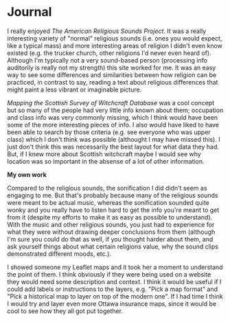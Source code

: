 # Journal
I really enjoyed *The American Religious Sounds Project*. It was a really interesting variety of "normal" religious sounds (i.e. ones you would expect, like a typical mass) and more interesting areas of religion I didn't even know existed (e.g. the trucker church, other religions I'd never even heard of). Although I'm typically not a very sound-based person (processing info auditorily is really not my strength) this site worked for me. It was an easy way to see some differences and similarities between how religion can be practiced, in contrast to say, reading a text about religious differences that might paint a less vibrant or imaginable picture. 

*Mapping the Scottish Survey of Witchcraft Database* was a cool concept but so many of the people had very little info known about them; occupation and class info was very commonly missing, which I think would have been some of the more interesting pieces of info. I also would have liked to have been able to search by those criteria (e.g. see everyone who was upper class) which I don't think was possible (althought I may have missed this). I just don't think this was necessarily the best layout for what data they had. But, if I knew more about Scottish witchcraft maybe I would see why location was so important in the absense of a lot of other information. 

**My own work**

Compared to the religious sounds, the sonification I did didn't seem as engaging to me. But that's probably because many of the religious sounds were meant to be actual music, whereas the sonification sounded quite wonky and you really have to listen hard to get the info you're meant to get from it (despite my efforts to make it as easy as possible to understand). With the music and other religious sounds, you just had to experience for what they were without drawing deeper conclusions from them (although I'm sure you could do that as well, if you thought harder about them, and ask yourself things about what certain religions value, why the sound clips demonstrated different moods, etc.). 

I showed someone my Leaflet maps and it took her a moment to understand the point of them. I think obviously if they were being used on a website they would need some description and context. I think it would be useful if I could add labels or instructions to the layers, e.g. "Pick a map format" and "Pick a historical map to layer on top of the modern one". If I had time I think I would try and layer even more Ottawa insurance maps, since it would be cool to see how they all got put together. 
